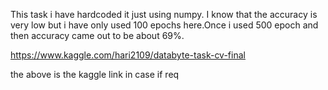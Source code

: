 This task i have hardcoded it  just using numpy. 
I know that the accuracy is very low but i have only used 100 epochs here.Once i used 500 epoch and then accuracy came out to be about 69%.

https://www.kaggle.com/hari2109/databyte-task-cv-final

the above is the kaggle link in case if req
